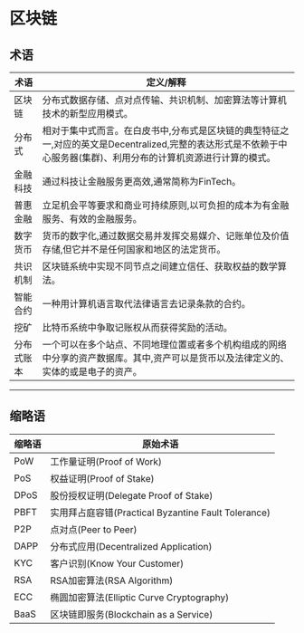 # 区块链

## 术语

|术语 |定义/解释|
|-------------|-------------------|
|区块链 |分布式数据存储、点对点传输、共识机制、加密算法等计算机技术的新型应用模式。|
|分布式 |相对于集中式而言。在白皮书中,分布式是区块链的典型特征之一,对应的英文是Decentralized,完整的表达形式是不依赖于中心服务器(集群)、利用分布的计算机资源进行计算的模式。|
|金融科技| 通过科技让金融服务更高效,通常简称为FinTech。|
|普惠金融 |立足机会平等要求和商业可持续原则,以可负担的成本为有金融服务、有效的金融服务。|
|数字货币 |货币的数字化,通过数据交易并发挥交易媒介、记账单位及价值存储,但它并不是任何国家和地区的法定货币。|
|共识机制| 区块链系统中实现不同节点之间建立信任、获取权益的数学算法。|
|智能合约| 一种用计算机语言取代法律语言去记录条款的合约。|
|挖矿 |比特币系统中争取记账权从而获得奖励的活动。|
|分布式账本 |一个可以在多个站点、不同地理位置或者多个机构组成的网络中分享的资产数据库。其中,资产可以是货币以及法律定义的、实体的或是电子的资产。|

<hr>

## 缩略语

| 缩略语 | 原始术语 |
|-------------|-------------------|
|PoW |工作量证明(Proof of Work)|
|PoS| 权益证明(Proof of Stake)|
|DPoS| 股份授权证明(Delegate Proof of Stake)|
|PBFT |实用拜占庭容错(Practical Byzantine Fault Tolerance)|
|P2P| 点对点(Peer to Peer)|
|DAPP |分布式应用(Decentralized Application)|
|KYC| 客户识别(Know Your Customer)|
|RSA |RSA加密算法(RSA Algorithm)|
|ECC| 椭圆加密算法(Elliptic Curve Cryptography)|
|BaaS |区块链即服务(Blockchain as a Service)|